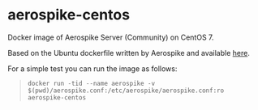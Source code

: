 # aerospike-centos
Docker image of Aerospike Server (Community) on CentOS 7.

Based on the Ubuntu dockerfile written by Aerospike and available [here](https://github.com/aerospike/aerospike-server.docker).

For a simple test you can run the image as follows:
> `docker run -tid --name aerospike -v $(pwd)/aerospike.conf:/etc/aerospike/aerospike.conf:ro aerospike-centos`
